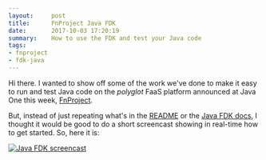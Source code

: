 ```yaml
---
layout:     post
title:      FnProject Java FDK
date:       2017-10-03 17:20:19
summary:    How to use the FDK and test your Java code
tags:
- fnproject
- fdk-java
---
```



Hi there. I wanted to show off some of the work we've done to make it easy to run and test Java code on the *polyglot* FaaS platform announced at Java One this week, [FnProject](http://fnproject.io).

But, instead of just repeating what's in the [README](https://github.com/fnproject/fdk-java#fn-java-functions-developer-kit-fdk) or the [Java FDK docs](https://github.com/fnproject/fdk-java/tree/master/docs), I thought it would be good to do a short screencast showing in real-time how to get started. So, here it is:

[![Java FDK screencast](http://img.youtube.com/vi/1CwNUhF-mQk/0.jpg)](http://www.youtube.com/watch?v=1CwNUhF-mQk "Java FDK screencast")

